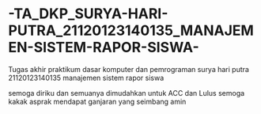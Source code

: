 # -TA_DKP_SURYA-HARI-PUTRA_21120123140135_MANAJEMEN-SISTEM-RAPOR-SISWA-
Tugas akhir praktikum dasar komputer dan pemrograman surya hari putra 21120123140135 manajemen sistem rapor siswa

semoga diriku dan semuanya dimudahkan untuk ACC dan Lulus 
semoga kakak asprak mendapat ganjaran yang seimbang 
amin
